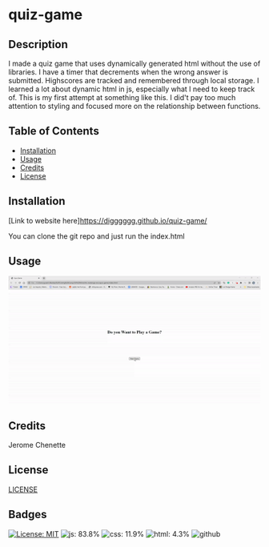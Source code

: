# quiz-game

## Description
I made a quiz game that uses dynamically generated html without the use of libraries. I have a timer that decrements when the wrong answer is submitted. Highscores are tracked and remembered through local storage. I learned a lot about dynamic html in js, especially what I need to keep track of. This is my first attempt at something like this. I did't pay too much attention to styling and focused more on the relationship between functions.

## Table of Contents

* [Installation](#installation)
* [Usage](#usage)
* [Credits](#credits)
* [License](#license)

## Installation
[Link to website here]https://digggggg.github.io/quiz-game/

You can clone the git repo and just run the index.html

## Usage 
![GIF of Quiz Game](https://github.com/digggggg/quiz-game/blob/main/quiz_game.gif)

## Credits

Jerome Chenette

## License
[LICENSE](/LICENSE.md)

## Badges
[![License: MIT](https://img.shields.io/badge/License-MIT-yellow.svg)](https://opensource.org/licenses/MIT)
![js: 83.8%](https://img.shields.io/badge/js-83.8%25-yellow)
![css: 11.9%](https://img.shields.io/badge/css-11.9%25-blue)
![html: 4.3%](https://img.shields.io/badge/html-4.3%25-red)
![github](https://img.shields.io/badge/Github-Git-gray)
